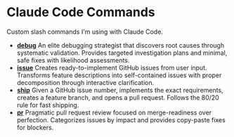 # Claude Code Commands
Custom slash commands I'm using with Claude Code.

- [**debug**](commands/debug.md) An elite debugging strategist that discovers root causes through systematic validation. Provides targeted investigation plans and minimal, safe fixes with likelihood assessments.
- [**issue**](commands/issue.md) Creates ready-to-implement GitHub issues from user input. Transforms feature descriptions into self-contained issues with proper decomposition through interactive clarification.
- [**ship**](commands/ship.md) Given a GitHub issue number, implements the exact requirements, creates a feature branch, and opens a pull request. Follows the 80/20 rule for fast shipping.
- [**pr**](commands/pr.md) Pragmatic pull request review focused on merge-readiness over perfection. Categorizes issues by impact and provides copy-paste fixes for blockers.